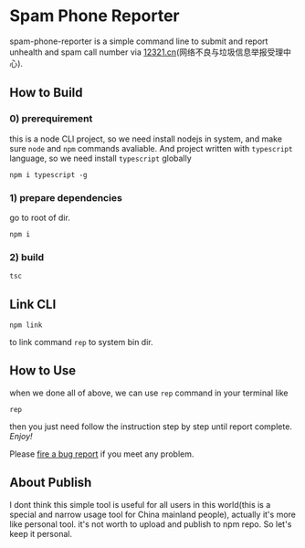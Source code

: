 # Spam Phone Reporter

spam-phone-reporter is a simple command line to submit and report unhealth and spam call number via [12321.cn](https://12321.cn/)(网络不良与垃圾信息举报受理中心).

## How to Build

### 0) prerequirement

this is a node CLI project, so we need install nodejs in system, and make sure `node` and `npm` commands avaliable. And project written with `typescript` language, so we need install `typescript` globally
```
npm i typescript -g
```
### 1) prepare dependencies

go to root of dir.
```
npm i
```

### 2) build

```
tsc
```

## Link CLI

```
npm link
```
to link command `rep` to system bin dir.

## How to Use
when we done all of above, we can use `rep` command in your terminal like
```
rep
```
then you just need follow the instruction step by step until report complete. *Enjoy!*

Please [fire a bug report](https://github.com/genru/spam-phone-reporter/issues/new) if you meet any problem.

## About Publish
I dont think this simple tool is useful for all users in this world(this is a special and narrow usage tool for China mainland people), actually it's more like personal tool. it's not worth to upload and publish to npm repo. So let's keep it personal.